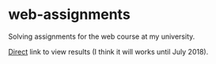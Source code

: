 # web-assignments

Solving assignments for the web course at my university.

[Direct](http://www.scs.ubbcluj.ro/~hlim1626/) link to view results (I think it will works until July 2018).

